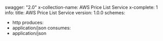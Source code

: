 swagger: "2.0"
x-collection-name: AWS Price List Service
x-complete: 1
info:
  title: AWS Price List Service
  version: 1.0.0
schemes:
- http
produces:
- application/json
consumes:
- application/json